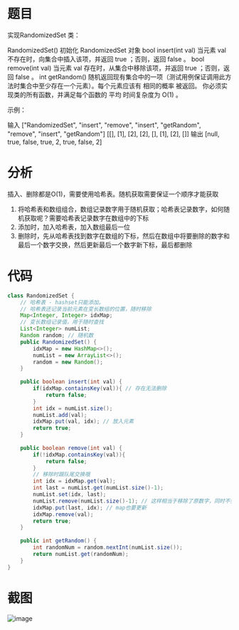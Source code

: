 # 题目
实现RandomizedSet 类：

RandomizedSet() 初始化 RandomizedSet 对象
bool insert(int val) 当元素 val 不存在时，向集合中插入该项，并返回 true ；否则，返回 false 。
bool remove(int val) 当元素 val 存在时，从集合中移除该项，并返回 true ；否则，返回 false 。
int getRandom() 随机返回现有集合中的一项（测试用例保证调用此方法时集合中至少存在一个元素）。每个元素应该有 相同的概率 被返回。
你必须实现类的所有函数，并满足每个函数的 平均 时间复杂度为 O(1) 。

 

示例：

输入
["RandomizedSet", "insert", "remove", "insert", "getRandom", "remove", "insert", "getRandom"]
[[], [1], [2], [2], [], [1], [2], []]
输出
[null, true, false, true, 2, true, false, 2]

# 分析
插入、删除都是O(1)，需要使用哈希表。随机获取需要保证一个顺序才能获取
1. 将哈希表和数组组合，数组记录数字用于随机获取；哈希表记录数字，如何随机获取呢？需要哈希表记录数字在数组中的下标
2. 添加时，加入哈希表，加入数组最后一位
3. 删除时，先从哈希表找到数字在数组的下标，然后在数组中将要删除的数字和最后一个数字交换，然后更新最后一个数字新下标，最后都删除
# 代码
```java
class RandomizedSet {
    // 哈希表 - hashset只能添加。
    // 哈希表还记录当前元素在变长数组的位置，随时移除
    Map<Integer, Integer> idxMap;
    // 变长数组记录值，用于随时查找
    List<Integer> numList;
    Random random; // 随机数
    public RandomizedSet() {
        idxMap = new HashMap<>();
        numList = new ArrayList<>();
        random = new Random();
    }
    
    public boolean insert(int val) {
        if(idxMap.containsKey(val)){ // 存在无法删除
            return false;
        }
        int idx = numList.size();
        numList.add(val);
        idxMap.put(val, idx); // 放入元素
        return true;
    }
    
    public boolean remove(int val) {
        if(!idxMap.containsKey(val)){
            return false;
        }
        // 移除时跟队尾交换哦
        int idx = idxMap.get(val);
        int last = numList.get(numList.size()-1);
        numList.set(idx, last);
        numList.remove(numList.size()-1); // 这样相当于移除了原数字，同时不会因为移除导致后面数字前移发生index变化
        idxMap.put(last, idx); // map也要更新
        idxMap.remove(val);
        return true;
    }
    
    public int getRandom() {
        int randomNum = random.nextInt(numList.size());
        return numList.get(randomNum);
    }
}
```
# 截图
![image](https://github.com/user-attachments/assets/6111afed-a561-4070-baa7-46a49babe278)
